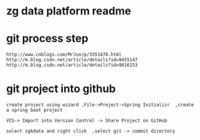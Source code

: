 # zg data platform readme

# git process step
    http://www.cnblogs.com/MrJun/p/3351478.html
    http://m.blog.csdn.net/article/details?id=9455147
    http://m.blog.csdn.net/article/details?id=9816153

# git project into github
    create project using wizard ,File->Project->Spring Initializr  ,create a spring boot project

    VCS-> Import into Version Control -> Share Project on GitHub

    select zgkdata and right click  ,select git -> commit directory

